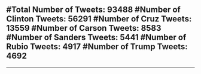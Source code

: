 #Total Number of Tweets: 93488 
#Number of Clinton Tweets: 56291
#Number of Cruz Tweets: 13559
#Number of Carson Tweets: 8583
#Number of Sanders Tweets: 5441
#Number of Rubio Tweets: 4917
#Number of Trump Tweets: 4692
---
---
